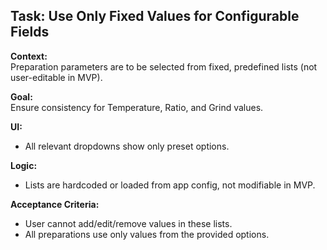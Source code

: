 ## Task: Use Only Fixed Values for Configurable Fields

**Context:**  
Preparation parameters are to be selected from fixed, predefined lists (not user-editable in MVP).

**Goal:**  
Ensure consistency for Temperature, Ratio, and Grind values.

**UI:**

- All relevant dropdowns show only preset options.

**Logic:**

- Lists are hardcoded or loaded from app config, not modifiable in MVP.

**Acceptance Criteria:**

- User cannot add/edit/remove values in these lists.
- All preparations use only values from the provided options.
